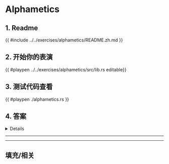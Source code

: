 # Alphametics
## 1. Readme

 {{ #include ../../exercises/alphametics/README.zh.md }}

 ## 2. 开始你的表演

 {{ #playpen ../../exercises/alphametics/src/lib.rs editable}}

 ## 3. 测试代码查看

 {{ #playpen ./alphametics.rs }}

 ## 4. 答案

 <details>

 {{ #playpen ../../exercises/alphametics/example.rs }}

 </details>

 ---
 ---

 ## 填充/相关


